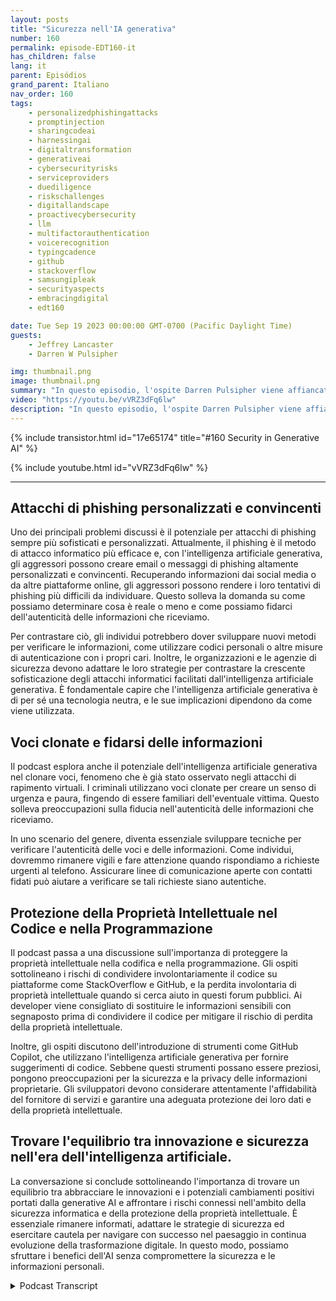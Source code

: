 ```yaml
---
layout: posts
title: "Sicurezza nell'IA generativa"
number: 160
permalink: episode-EDT160-it
has_children: false
lang: it
parent: Episódios
grand_parent: Italiano
nav_order: 160
tags:
    - personalizedphishingattacks
    - promptinjection
    - sharingcodeai
    - harnessingai
    - digitaltransformation
    - generativeai
    - cybersecurityrisks
    - serviceproviders
    - duediligence
    - riskschallenges
    - digitallandscape
    - proactivecybersecurity
    - llm
    - multifactorauthentication
    - voicerecognition
    - typingcadence
    - github
    - stackoverflow
    - samsungipleak
    - securityaspects
    - embracingdigital
    - edt160

date: Tue Sep 19 2023 00:00:00 GMT-0700 (Pacific Daylight Time)
guests:
    - Jeffrey Lancaster
    - Darren W Pulsipher

img: thumbnail.png
image: thumbnail.png
summary: "In questo episodio, l'ospite Darren Pulsipher viene affiancato dal dottor Jeffrey Lancaster per approfondire l'intersezione tra intelligenza artificiale generativa e sicurezza. La conversazione si addentra nei potenziali rischi e sfide legate all'utilizzo dell'intelligenza artificiale generativa in attività negative, in particolare nel campo della sicurezza informatica."
video: "https://youtu.be/vVRZ3dFq6lw"
description: "In questo episodio, l'ospite Darren Pulsipher viene affiancato dal dottor Jeffrey Lancaster per approfondire l'intersezione tra intelligenza artificiale generativa e sicurezza. La conversazione si addentra nei potenziali rischi e sfide legate all'utilizzo dell'intelligenza artificiale generativa in attività negative, in particolare nel campo della sicurezza informatica."
---
```


<div>
{% include transistor.html id="17e65174" title="#160 Security in Generative AI" %}

{% include youtube.html id="vVRZ3dFq6lw" %}
</div>

---

## Attacchi di phishing personalizzati e convincenti

Uno dei principali problemi discussi è il potenziale per attacchi di phishing sempre più sofisticati e personalizzati. Attualmente, il phishing è il metodo di attacco informatico più efficace e, con l'intelligenza artificiale generativa, gli aggressori possono creare email o messaggi di phishing altamente personalizzati e convincenti. Recuperando informazioni dai social media o da altre piattaforme online, gli aggressori possono rendere i loro tentativi di phishing più difficili da individuare. Questo solleva la domanda su come possiamo determinare cosa è reale o meno e come possiamo fidarci dell'autenticità delle informazioni che riceviamo.

Per contrastare ciò, gli individui potrebbero dover sviluppare nuovi metodi per verificare le informazioni, come utilizzare codici personali o altre misure di autenticazione con i propri cari. Inoltre, le organizzazioni e le agenzie di sicurezza devono adattare le loro strategie per contrastare la crescente sofisticazione degli attacchi informatici facilitati dall'intelligenza artificiale generativa. È fondamentale capire che l'intelligenza artificiale generativa è di per sé una tecnologia neutra, e le sue implicazioni dipendono da come viene utilizzata.

## Voci clonate e fidarsi delle informazioni

Il podcast esplora anche il potenziale dell'intelligenza artificiale generativa nel clonare voci, fenomeno che è già stato osservato negli attacchi di rapimento virtuali. I criminali utilizzano voci clonate per creare un senso di urgenza e paura, fingendo di essere familiari dell'eventuale vittima. Questo solleva preoccupazioni sulla fiducia nell'autenticità delle informazioni che riceviamo.

In uno scenario del genere, diventa essenziale sviluppare tecniche per verificare l'autenticità delle voci e delle informazioni. Come individui, dovremmo rimanere vigili e fare attenzione quando rispondiamo a richieste urgenti al telefono. Assicurare linee di comunicazione aperte con contatti fidati può aiutare a verificare se tali richieste siano autentiche.

## Protezione della Proprietà Intellettuale nel Codice e nella Programmazione

Il podcast passa a una discussione sull'importanza di proteggere la proprietà intellettuale nella codifica e nella programmazione. Gli ospiti sottolineano i rischi di condividere involontariamente il codice su piattaforme come StackOverflow e GitHub, e la perdita involontaria di proprietà intellettuale quando si cerca aiuto in questi forum pubblici. Ai developer viene consigliato di sostituire le informazioni sensibili con segnaposto prima di condividere il codice per mitigare il rischio di perdita della proprietà intellettuale.

Inoltre, gli ospiti discutono dell'introduzione di strumenti come GitHub Copilot, che utilizzano l'intelligenza artificiale generativa per fornire suggerimenti di codice. Sebbene questi strumenti possano essere preziosi, pongono preoccupazioni per la sicurezza e la privacy delle informazioni proprietarie. Gli sviluppatori devono considerare attentamente l'affidabilità del fornitore di servizi e garantire una adeguata protezione dei loro dati e della proprietà intellettuale.

## Trovare l'equilibrio tra innovazione e sicurezza nell'era dell'intelligenza artificiale.

La conversazione si conclude sottolineando l'importanza di trovare un equilibrio tra abbracciare le innovazioni e i potenziali cambiamenti positivi portati dalla generative AI e affrontare i rischi connessi nell'ambito della sicurezza informatica e della protezione della proprietà intellettuale. È essenziale rimanere informati, adattare le strategie di sicurezza ed esercitare cautela per navigare con successo nel paesaggio in continua evoluzione della trasformazione digitale. In questo modo, possiamo sfruttare i benefici dell'AI senza compromettere la sicurezza e le informazioni personali.



<details>
<summary> Podcast Transcript </summary>

<p></p>

</details>

